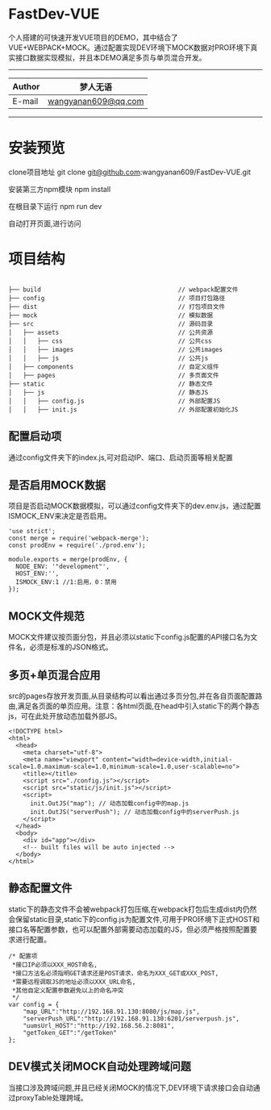 # FastDev-VUE

个人搭建的可快速开发VUE项目的DEMO，其中结合了VUE+WEBPACK+MOCK。通过配置实现DEV环境下MOCK数据对PRO环境下真实接口数据实现模拟，并且本DEMO满足多页与单页混合开发。
***
|Author|梦人无语|
|------|----|
|E-mail|wangyanan609@qq.com|
***

# 安装预览
clone项目地址 git clone git@github.com:wangyanan609/FastDev-VUE.git

安装第三方npm模块 npm install

在根目录下运行 npm run dev

自动打开页面,进行访问

# 项目结构
```

├── build                                      // webpack配置文件
├── config                                     // 项目打包路径
├── dist                                       // 打包项目文件
├── mock                                       // 模拟数据
├── src                                        // 源码目录
│   ├── assets                                 // 公共资源
│   │   ├── css                                // 公共css
│   │   ├── images                             // 公共images
│   │   ├── js                                 // 公共js
│   ├── components                             // 自定义组件
│   ├── pages                                  // 多页面文件
├── static                                     // 静态文件
│   ├── js                                     // 静态JS
│   │   ├── config.js                          // 外部配置JS
│   │   ├── init.js                            // 外部配置初始化JS

```
## 配置启动项
通过config文件夹下的index.js,可对启动IP、端口、启动页面等相关配置

## 是否启用MOCK数据

项目是否启动MOCK数据模拟，可以通过config文件夹下的dev.env.js，通过配置ISMOCK_ENV来决定是否启用。
```
'use strict';
const merge = require('webpack-merge');
const prodEnv = require('./prod.env');

module.exports = merge(prodEnv, {
  NODE_ENV: '"development"',
  HOST_ENV:'',
  ISMOCK_ENV:1 //1:启用，0：禁用
});

```

## MOCK文件规范

MOCK文件建议按页面分包，并且必须以static下config.js配置的API接口名为文件名，必须是标准的JSON格式。


## 多页+单页混合应用

src的pages存放开发页面,从目录结构可以看出通过多页分包,并在各自页面配置路由,满足各页面的单页应用。注意：各html页面,在head中引入static下的两个静态js，可在此处开放动态加载外部JS。
```
<!DOCTYPE html>
<html>
  <head>
    <meta charset="utf-8">
    <meta name="viewport" content="width=device-width,initial-scale=1.0.maximum-scale=1.0,minimum-scale=1.0,user-scalable=no">
    <title></title>
    <script src="./config.js"></script>
    <script src="static/js/init.js"></script>
    <script>
      init.OutJS("map"); // 动态加载config中的map.js
      init.OutJS("serverPush"); // 动态加载config中的serverPush.js
    </script>
  </head>
  <body>
    <div id="app"></div>
    <!-- built files will be auto injected -->
  </body>
</html>
```

## 静态配置文件

static下的静态文件不会被webpack打包压缩,在webpack打包后生成dist内仍然会保留static目录,static下的config.js为配置文件,可用于PRO环境下正式HOST和接口名等配置参数，也可以配置外部需要动态加载的JS，但必须严格按照配置要求进行配置。
```
/* 配置项
 *接口IP必须以XXX_HOST命名,
 *接口方法名必须指明GET请求还是POST请求，命名为XXX_GET或XXX_POST,
 *需要远程调取JS的地址必须以XXX_URL命名,
 *其他自定义配置参数避免以上的命名冲突
 */
var config = {
    "map_URL":"http://192.168.91.130:8080/js/map.js",
    "serverPush_URL":"http://192.168.91.130:6201/serverpush.js",
    "uumsUrl_HOST":"http://192.168.56.2:8081",
    "getToken_GET":"/getToken"
};
```

## DEV模式关闭MOCK自动处理跨域问题
当接口涉及跨域问题,并且已经关闭MOCK的情况下,DEV环境下请求接口会自动通过proxyTable处理跨域。